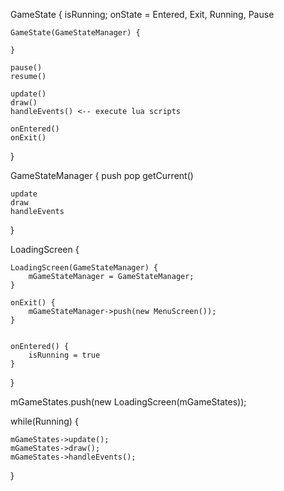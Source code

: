 
GameState {
    isRunning;
    onState = Entered, Exit, Running, Pause

    GameState(GameStateManager) {

    }

    pause()
    resume()

    update()
    draw()
    handleEvents() <-- execute lua scripts

    onEntered()
    onExit()
}

GameStateManager {
    push
    pop
    getCurrent()

    update
    draw
    handleEvents
}

LoadingScreen {

    LoadingScreen(GameStateManager) {
        mGameStateManager = GameStateManager;
    }

    onExit() {
        mGameStateManager->push(new MenuScreen());
    }


    onEntered() {
        isRunning = true
    }
}


mGameStates.push(new LoadingScreen(mGameStates));

while(Running) {

    mGameStates->update();
    mGameStates->draw();
    mGameStates->handleEvents();

}







